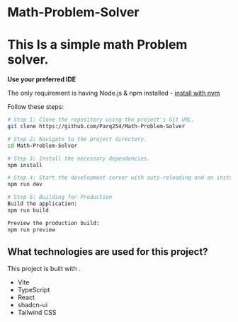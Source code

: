 # Math-Problem-Solver
This Is a simple math Problem solver.
=======
**Use your preferred IDE**

The only requirement is having Node.js & npm installed - [install with nvm](https://github.com/nvm-sh/nvm#installing-and-updating)

Follow these steps:

```sh
# Step 1: Clone the repository using the project's Git URL.
git clone https://github.com/Parq254/Math-Problem-Solver

# Step 2: Navigate to the project directory.
cd Math-Problem-Solver

# Step 3: Install the necessary dependencies.
npm install 

# Step 4: Start the development server with auto-reloading and an instant preview.
npm run dev

# Step 6: Building for Production
Build the application:
npm run build

Preview the production build:
npm run preview


```

## What technologies are used for this project?

This project is built with .

- Vite
- TypeScript
- React
- shadcn-ui
- Tailwind CSS
